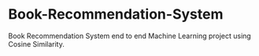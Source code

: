 # Book-Recommendation-System
Book Recommendation System end to end Machine Learning project using Cosine Similarity.
